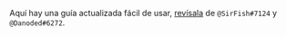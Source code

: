 Aquí hay una guía actualizada fácil de usar, [revísala](https://docs.google.com/document/d/16VRVwALJXiU9P4aeJ3bi1dpTh_3pWYLvWa2D5AmgX9w/edit) de `@SirFish#7124` y `@Danoded#6272`.
